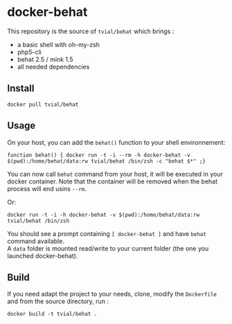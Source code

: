 docker-behat
============

This repository is the source of `tvial/behat` which brings :  
- a basic shell with oh-my-zsh  
- php5-cli  
- behat 2.5 / mink 1.5  
- all needed dependencies  

## Install

    docker pull tvial/behat

## Usage

On your host, you can add the `behat()` function to your shell environnement:  

    function behat() { docker run -t -i --rm -h docker-behat -v $(pwd):/home/behat/data:rw tvial/behat /bin/zsh -c "behat $*" ;}

You can now call `behat` command from your host, it will be executed in your docker container.
Note that the container will be removed when the behat process will end usins `--rm`.

Or:

    docker run -t -i -h docker-behat -v $(pwd):/home/behat/data:rw tvial/behat /bin/zsh  

You should see a prompt containing `[ docker-behat ]` and have `behat` command available.  
A `data` folder is mounted read/write to your current folder (the one you launched docker-behat).  


## Build

If you need adapt the project to your needs, clone, modify the `Dockerfile` and from the source directory, run :

    docker build -t tvial/behat .

